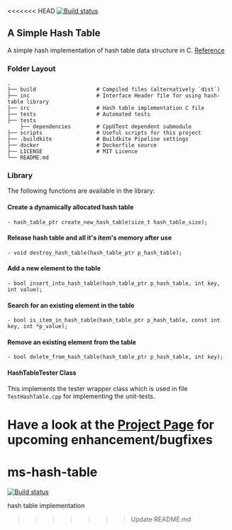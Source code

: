 <<<<<<< HEAD
[![Build status](https://badge.buildkite.com/87a6607a8e36ebd82c8718671192f4bf4a66bb601e6bf9a0ba.svg)](https://buildkite.com/enspawn/ms-hash-table)

## A Simple Hash Table 

A simple hash implementation of hash table data structure in C.
[Reference](http://www.cs.yale.edu/homes/aspnes/pinewiki/C(2f)HashTables.html?highlight=%28CategoryAlgorithmNotes%29)

### Folder Layout

    .
    ├── build                   # Compiled files (alternatively `dist`)
    ├── inc                     # Interface Header file for using hash-table library
    ├── src                     # Hash table implementation C file 
    ├── tests                   # Automated tests 
    ├── tests                   
        ├── dependencies        # CppUTest dependent submodule
    ├── scripts                 # Useful scripts for this project
    ├── .buildkite              # Buildkite Pipeline settings                   
    ├── docker                  # Dockerfile source
    ├── LICENSE                 # MIT Licence
    └── README.md

### Library
The following functions are available in the library:

#### Create a dynamically allocated hash table
```- hash_table_ptr create_new_hash_table(size_t hash_table_size);```

#### Release hash table and all it's item's memory after use
```- void destroy_hash_table(hash_table_ptr p_hash_table);```

#### Add a new element to the table
```- bool insert_into_hash_table(hash_table_ptr p_hash_table, int key, int value);```

#### Search for an existing element in the table
```- bool is_item_in_hash_table(hash_table_ptr p_hash_table, const int key, int *p_value);```

#### Remove an existing element from the table
```- bool delete_from_hash_table(hash_table_ptr p_hash_table, int key);```

#### HashTableTester Class
This implements the tester wrapper class which is used in file ```TestHashTable.cpp``` for implementing the unit-tests.

Have a look at the [Project Page](https://github.com/Mrunmoy/ms-hash-table/projects) for upcoming enhancement/bugfixes
=======
# ms-hash-table
[![Build status](https://badge.buildkite.com/87a6607a8e36ebd82c8718671192f4bf4a66bb601e6bf9a0ba.svg)](https://buildkite.com/enspawn/ms-hash-table)


hash table implementation
>>>>>>> Update README.md
